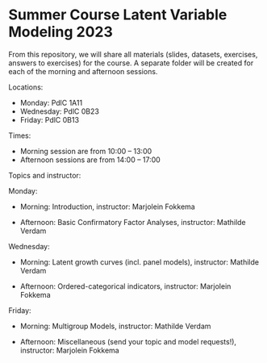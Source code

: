 # Summer Course Latent Variable Modeling 2023

From this repository, we will share all materials (slides, datasets, exercises, answers to exercises) for the course. A separate folder will be created for each of the morning and afternoon sessions.

Locations:

* Monday: PdlC 1A11
* Wednesday: PdlC 0B23
* Friday: PdlC 0B13

Times:

* Morning session are from 10:00 – 13:00
* Afternoon sessions are from 14:00 – 17:00

Topics and instructor:

Monday:

* Morning: Introduction, instructor: Marjolein Fokkema

* Afternoon: Basic Confirmatory Factor Analyses, instructor: Mathilde Verdam

Wednesday:

* Morning: Latent growth curves (incl. panel models), instructor: Mathilde Verdam

* Afternoon: Ordered-categorical indicators, instructor: Marjolein Fokkema

Friday:

* Morning: Multigroup Models, instructor: Mathilde Verdam

* Afternoon: Miscellaneous (send your topic and model requests!), instructor: Marjolein Fokkema




